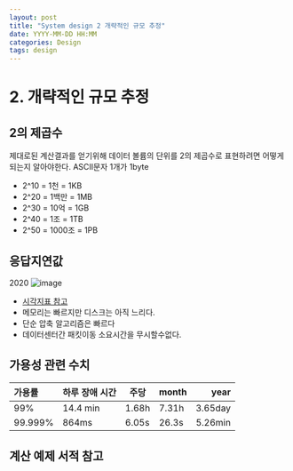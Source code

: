 ```yaml
---
layout: post
title: "System design 2 개략적인 규모 추정"
date: YYYY-MM-DD HH:MM
categories: Design
tags: design
---
```

# 2. 개략적인 규모 추정
## 2의 제곱수
제대로된 계산결과를 얻기위해 데이터 볼륨의 단위를 2의 제곱수로 표현하려면 어떻게 되는지 알아야한다.
ASCII문자 1개가 1byte

- 2^10 = 1천 = 1KB
- 2^20 = 1백만 = 1MB
- 2^30 = 10억 = 1GB
- 2^40 = 1조 = 1TB
- 2^50 = 1000조 = 1PB
## 응답지연값
2020
![image](https://user-images.githubusercontent.com/19251378/162389445-8f40834b-1de8-4ee2-97ad-e151cc862296.png)
- [시각지표 참고](https://colin-scott.github.io/personal_website/research/interactive_latency.html)
- 메모리는 빠르지만 디스크는 아직 느리다.
- 단순 압축 알고리즘은 빠르다
- 데이터센터간 패킷이동 소요시간을 무시할수없다.
## 가용성 관련 수치
| 가용률  | 하루 장애 시간 | 주당  | month |    year |
| :------ | -------------- | ----- | ----- | ------: |
| 99%     | 14.4 min       | 1.68h | 7.31h | 3.65day |
| 99.999% | 864ms          | 6.05s | 26.3s | 5.26min |
## 계산 예제 서적 참고


